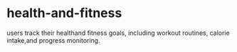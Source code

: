 # health-and-fitness
users track their healthand fitness goals, including workout routines, calorie intake,and progress monitoring.
